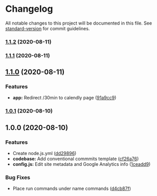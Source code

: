 # Changelog

All notable changes to this project will be documented in this file. See [standard-version](https://github.com/conventional-changelog/standard-version) for commit guidelines.

### [1.1.2](https://github.com/josueal1/v4/compare/v1.1.1...v1.1.2) (2020-08-11)

### [1.1.1](https://github.com/josueal1/v4/compare/v1.1.0...v1.1.1) (2020-08-11)

## [1.1.0](https://github.com/josueal1/v4/compare/v1.0.1...v1.1.0) (2020-08-11)

### Features

- **app:** Redirect /30min to calendly page ([91a9cc9](https://github.com/josueal1/v4/commit/91a9cc9a4c23f71e4b406c512e47d380e98987b3))

### [1.0.1](https://github.com/josueal1/v4/compare/v1.0.0...v1.0.1) (2020-08-10)

## 1.0.0 (2020-08-10)

### Features

- Create node.js.yml ([dd29896](https://github.com/josueal1/v4/commit/dd29896a9207ba2bd04cf709ed252326dc50467c))
- **codebase:** Add conventional commmits template ([cf26a76](https://github.com/josueal1/v4/commit/cf26a76d3e48c6df765951f99ff20b974a2271c1))
- **config.js:** Edit site metadata and Google Analytics info ([1ceadd9](https://github.com/josueal1/v4/commit/1ceadd9c3d408f87bf80c956cd26c3b7ccb07385))

### Bug Fixes

- Place run commands under name commands ([d4cb87f](https://github.com/josueal1/v4/commit/d4cb87f1e948a64d888cab3a135d439695fb39a5))
